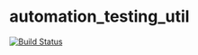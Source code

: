 # automation_testing_util
[![Build Status](http://mrunal-laptop:8080/buildStatus/icon?job=automation_testing_util)](http://mrunal-laptop:8080/job/automation_testing_util/)
